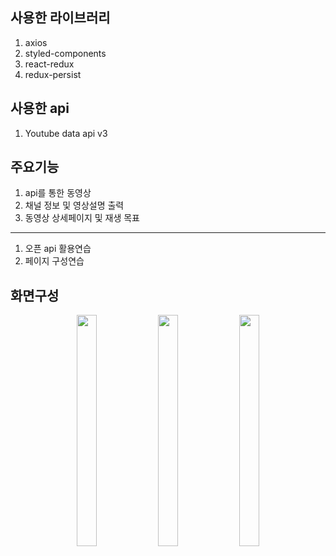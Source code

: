 사용한 라이브러리
---------------
1. axios
2. styled-components
3. react-redux
4. redux-persist

사용한 api
---------------
1. Youtube data api v3

주요기능
---------------
1. api를 통한 동영상
2. 채널 정보 및 영상설명 출력
3. 동영상 상세페이지 및 재생
목표
---------------
1. 오픈 api 활용연습
2. 페이지 구성연습

화면구성
--------------
<p align="center" >
<img src="https://user-images.githubusercontent.com/110013101/226092451-e42837c7-6066-4009-8c91-aab600bb156c.jpg"  width="25%"  height="370"  >

<img src="https://user-images.githubusercontent.com/110013101/226092455-d59bdcf9-6e39-4608-b89f-4b5a170296db.jpg"  width="25%"  height="370" >

<img src="https://user-images.githubusercontent.com/110013101/226092459-bb9b2312-0b65-4ee8-ab03-65564d34a869.jpg"   width="25%"  height="370" >
</p>

